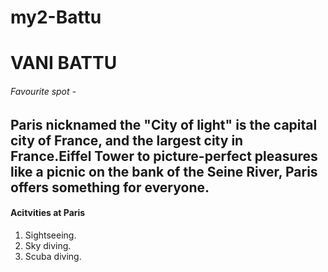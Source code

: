 # my2-Battu 
# VANI BATTU
###### Favourite spot - 
Paris nicknamed the **"City of light"** is the capital city of France, and the largest city in France.**Eiffel Tower** to picture-perfect pleasures like a picnic on the bank of the Seine River, Paris offers something for everyone. 
---
#### Acitvities at Paris
1. Sightseeing.
2. Sky diving.
3. Scuba diving.
